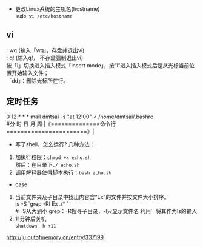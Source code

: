 * 更改Linux系统的主机名(hostname)  
`sudo vi /etc/hostname`

## vi  
: wq (输入「wq」，存盘并退出vi)  
: q! (输入q!， 不存盘强制退出vi)  
按「i」切换进入插入模式「insert mode」，按“i”进入插入模式后是从光标当前位置开始输入文件；  
「dd」：删除光标所在行。  
## 定时任务  
0    12   *   *   *   mail dmtsai -s "at 12:00" < /home/dmtsai/.bashrc  
#分  时   日   月  周  |《==============命令行=======================》| 

* 写了shell，怎么运行? 几种方法： 
1. 加执行权限：`chmod +x echo.sh`  
然后：在目录下`./ echo.sh`  
2. 调用解释器使得脚本执行：`bash echo.sh`  
* case
1. 当前文件夹及子目录中找出内容含“Ex”的文件并按文件大小排序。  
ls -S \`grep -Rl Ex ./* \`    
\# -S从大到小  grep：-R搜寻子目录，-l只显示文件名   利用\` \`将其作为ls的输入  
2. 11分钟后关机  
`shutdown -h +11`  


http://ju.outofmemory.cn/entry/337199
